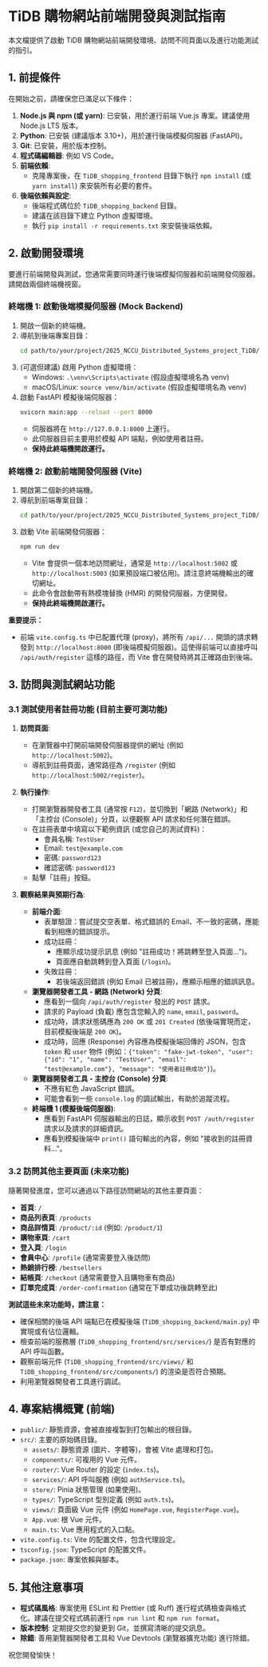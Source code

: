 # TiDB 購物網站前端開發與測試指南

本文檔提供了啟動 TiDB 購物網站前端開發環境、訪問不同頁面以及進行功能測試的指引。

## 1. 前提條件

在開始之前，請確保您已滿足以下條件：

1.  **Node.js 與 npm (或 yarn)**: 已安裝，用於運行前端 Vue.js 專案。建議使用 Node.js LTS 版本。
2.  **Python**: 已安裝 (建議版本 3.10+)，用於運行後端模擬伺服器 (FastAPI)。
3.  **Git**: 已安裝，用於版本控制。
4.  **程式碼編輯器**: 例如 VS Code。
5.  **前端依賴**:
    *   克隆專案後，在 `TiDB_shopping_frontend` 目錄下執行 `npm install` (或 `yarn install`) 來安裝所有必要的套件。
6.  **後端依賴與設定**:
    *   後端程式碼位於 `TiDB_shopping_backend` 目錄。
    *   建議在該目錄下建立 Python 虛擬環境。
    *   執行 `pip install -r requirements.txt` 來安裝後端依賴。

## 2. 啟動開發環境

要進行前端開發與測試，您通常需要同時運行後端模擬伺服器和前端開發伺服器。請開啟兩個終端機視窗。

### 終端機 1: 啟動後端模擬伺服器 (Mock Backend)

1.  開啟一個新的終端機。
2.  導航到後端專案目錄：
    ```bash
    cd path/to/your/project/2025_NCCU_Distributed_Systems_project_TiDB/TiDB_shopping_backend
    ```
3.  (可選但建議) 啟用 Python 虛擬環境：
    *   Windows: `.\venv\Scripts\activate` (假設虛擬環境名為 venv)
    *   macOS/Linux: `source venv/bin/activate` (假設虛擬環境名為 venv)
4.  啟動 FastAPI 模擬後端伺服器：
    ```bash
    uvicorn main:app --reload --port 8000
    ```
    *   伺服器將在 `http://127.0.0.1:8000` 上運行。
    *   此伺服器目前主要用於模擬 API 端點，例如使用者註冊。
    *   **保持此終端機開啟運行。**

### 終端機 2: 啟動前端開發伺服器 (Vite)

1.  開啟第二個新的終端機。
2.  導航到前端專案目錄：
    ```bash
    cd path/to/your/project/2025_NCCU_Distributed_Systems_project_TiDB/TiDB_shopping_frontend
    ```
3.  啟動 Vite 前端開發伺服器：
    ```bash
    npm run dev
    ```
    *   Vite 會提供一個本地訪問網址，通常是 `http://localhost:5002` 或 `http://localhost:5003` (如果預設端口被佔用)。請注意終端機輸出的確切網址。
    *   此命令會啟動帶有熱模塊替換 (HMR) 的開發伺服器，方便開發。
    *   **保持此終端機開啟運行。**

**重要提示：**
*   前端 `vite.config.ts` 中已配置代理 (proxy)，將所有 `/api/...` 開頭的請求轉發到 `http://localhost:8000` (即後端模擬伺服器)。這使得前端可以直接呼叫 `/api/auth/register` 這樣的路徑，而 Vite 會在開發時將其正確路由到後端。

## 3. 訪問與測試網站功能

### 3.1 測試使用者註冊功能 (目前主要可測功能)

1.  **訪問頁面**:
    *   在瀏覽器中打開前端開發伺服器提供的網址 (例如 `http://localhost:5002`)。
    *   導航到註冊頁面，通常路徑為 `/register` (例如 `http://localhost:5002/register`)。

2.  **執行操作**:
    *   打開瀏覽器開發者工具 (通常按 `F12`)，並切換到「網路 (Network)」和「主控台 (Console)」分頁，以便觀察 API 請求和任何潛在錯誤。
    *   在註冊表單中填寫以下範例資訊 (或您自己的測試資料)：
        *   會員名稱: `TestUser`
        *   Email: `test@example.com`
        *   密碼: `password123`
        *   確認密碼: `password123`
    *   點擊「註冊」按鈕。

3.  **觀察結果與預期行為**:

    *   **前端介面**:
        *   表單驗證：嘗試提交空表單、格式錯誤的 Email、不一致的密碼，應能看到相應的錯誤提示。
        *   成功註冊：
            *   應顯示成功提示訊息 (例如 "註冊成功！將跳轉至登入頁面...")。
            *   頁面應自動跳轉到登入頁面 (`/login`)。
        *   失敗註冊：
            *   若後端返回錯誤 (例如 Email 已被註冊)，應顯示相應的錯誤訊息。
    *   **瀏覽器開發者工具 - 網路 (Network) 分頁**:
        *   應看到一個向 `/api/auth/register` 發出的 `POST` 請求。
        *   請求的 Payload (負載) 應包含您輸入的 `name`, `email`, `password`。
        *   成功時，請求狀態碼應為 `200 OK` 或 `201 Created` (依後端實現而定，目前模擬後端是 `200 OK`)。
        *   成功時，回應 (Response) 內容應為模擬後端回傳的 JSON，包含 `token` 和 `user` 物件 (例如：`{"token": "fake-jwt-token", "user": {"id": "1", "name": "TestUser", "email": "test@example.com"}, "message": "使用者註冊成功"}`)。
    *   **瀏覽器開發者工具 - 主控台 (Console) 分頁**:
        *   不應有紅色 JavaScript 錯誤。
        *   可能會看到一些 `console.log` 的調試輸出，有助於追蹤流程。
    *   **終端機 1 (模擬後端伺服器)**:
        *   應看到 FastAPI 伺服器輸出的日誌，顯示收到 `POST /auth/register` 請求以及請求的詳細資訊。
        *   應看到模擬後端中 `print()` 語句輸出的內容，例如 "接收到的註冊資料..."。

### 3.2 訪問其他主要頁面 (未來功能)

隨著開發進度，您可以通過以下路徑訪問網站的其他主要頁面：

*   **首頁**: `/`
*   **商品列表頁**: `/products`
*   **商品詳情頁**: `/product/:id` (例如: `/product/1`)
*   **購物車頁**: `/cart`
*   **登入頁**: `/login`
*   **會員中心**: `/profile` (通常需要登入後訪問)
*   **熱銷排行榜**: `/bestsellers`
*   **結帳頁**: `/checkout` (通常需要登入且購物車有商品)
*   **訂單完成頁**: `/order-confirmation` (通常在下單成功後跳轉至此)

**測試這些未來功能時，請注意：**

*   確保相關的後端 API 端點已在模擬後端 (`TiDB_shopping_backend/main.py`) 中實現或有佔位邏輯。
*   檢查前端的服務層 (`TiDB_shopping_frontend/src/services/`) 是否有對應的 API 呼叫函數。
*   觀察前端元件 (`TiDB_shopping_frontend/src/views/` 和 `TiDB_shopping_frontend/src/components/`) 的渲染是否符合預期。
*   利用瀏覽器開發者工具進行調試。

## 4. 專案結構概覽 (前端)

*   `public/`: 靜態資源，會被直接複製到打包輸出的根目錄。
*   `src/`: 主要的原始碼目錄。
    *   `assets/`: 靜態資源 (圖片、字體等)，會被 Vite 處理和打包。
    *   `components/`: 可複用的 Vue 元件。
    *   `router/`: Vue Router 的設定 (`index.ts`)。
    *   `services/`: API 呼叫服務 (例如 `authService.ts`)。
    *   `store/`: Pinia 狀態管理 (如果使用)。
    *   `types/`: TypeScript 型別定義 (例如 `auth.ts`)。
    *   `views/`: 頁面級 Vue 元件 (例如 `HomePage.vue`, `RegisterPage.vue`)。
    *   `App.vue`: 根 Vue 元件。
    *   `main.ts`: Vue 應用程式的入口點。
*   `vite.config.ts`: Vite 的配置文件，包含代理設定。
*   `tsconfig.json`: TypeScript 的配置文件。
*   `package.json`: 專案依賴與腳本。

## 5. 其他注意事項

*   **程式碼風格**: 專案使用 ESLint 和 Prettier (或 Ruff) 進行程式碼檢查與格式化。建議在提交程式碼前運行 `npm run lint` 和 `npm run format`。
*   **版本控制**: 定期提交您的變更到 Git，並撰寫清晰的提交訊息。
*   **除錯**: 善用瀏覽器開發者工具和 Vue Devtools (瀏覽器擴充功能) 進行除錯。

祝您開發愉快！ 